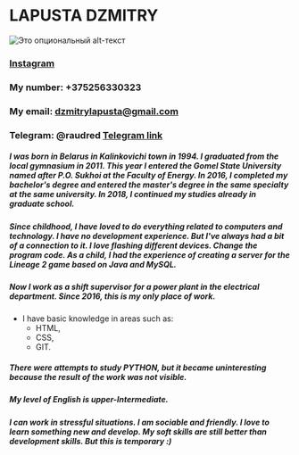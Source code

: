 # LAPUSTA DZMITRY
![Это опциональный alt-текст](https://sun9-19.userapi.com/impg/c857636/v857636349/155f00/tw8BAj3L-Y0.jpg?size=2048x1441&quality=96&sign=885614779d20437dc0b606fe3dc330ce&type=album)
### [Instagram](https://www.instagram.com/dmitrylapusta/) 
### My number: +375256330323 
### My email: dzmitrylapusta@gmail.com
### Telegram: @raudred [Telegram link](https://t.me/raudred) 
##### I was born in Belarus in Kalinkovichi town in 1994. I graduated from the local gymnasium in 2011. This year I entered the Gomel State University named after P.O. Sukhoi at the Faculty of Energy. In 2016, I completed my bachelor's degree and entered the master's degree in the same specialty at the same university. In 2018, I continued my studies already in graduate school.
##### Since childhood, I have loved to do everything related to computers and technology. I have no development experience. But I've always had a bit of a connection to it. I love flashing different devices. Change the program code. As a child, I had the experience of creating a server for the Lineage 2 game based on Java and MySQL.
##### Now I work as a shift supervisor for a power plant in the electrical department. Since 2016, this is my only place of work.
* I have basic knowledge in areas such as: 
    * HTML, 
    * CSS, 
    * GIT. 
##### There were attempts to study PYTHON, but it became uninteresting because the result of the work was not visible.
##### My level of English is upper-Intermediate.
##### I can work in stressful situations. I am sociable and friendly. I love to learn something new and develop. My soft skills are still better than development skills. But this is temporary :) 